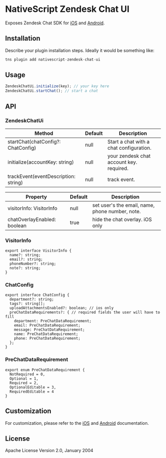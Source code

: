 # NativeScript Zendesk Chat UI

Exposes Zendesk Chat SDK for [iOS](https://developer.zendesk.com/embeddables/docs/ios-chat-sdk/introduction) and [Android](https://developer.zendesk.com/embeddables/docs/android-chat-sdk/introduction).


## Installation

Describe your plugin installation steps. Ideally it would be something like:

```typescript
tns plugin add nativescript-zendesk-chat-ui
```

## Usage 

	
```typescript
ZendeskChatUi.initialize(key); // your key here
ZendeskChatUi.startChat(); // start a chat
```

## API

### ZendeskChatUi
    
| Method | Default | Description |
| --- | --- | --- |
| startChat(chatConfig?: ChatConfig) | null | Start a chat with a chat configuration. |
| initialize(accountKey: string) | null | your zendesk chat account key. required.
| trackEvent(eventDescription: string) | null | track event.

| Property | Default | Description |
| --- | --- | --- |
| visitorInfo: VisitorInfo | null | set user's the email, name, phone number, note. |
| chatOverlayEnabled: boolean | true | hide the chat overlay. iOS only|

### VisitorInfo
```
export interface VisitorInfo {
  name?: string;
  email?: string;
  phoneNumber?: string;
  note?: string;
}
```

### ChatConfig 

```
export interface ChatConfig {
  department?: string;
  tags?: string[];
  uploadAttachmentsEnabled?: boolean; // ios only
  preChatDataRequirements?: { // required fields the user will have to fill
    department: PreChatDataRequirement;
    email: PreChatDataRequirement;
    message: PreChatDataRequirement;
    name: PreChatDataRequirement;
    phone: PreChatDataRequirement;
  };
}
```

### PreChatDataRequirement

```
export enum PreChatDataRequirement {
  NotRequired = 0,
  Optional = 1,
  Required = 2,
  OptionalEditable = 3,
  RequiredEditable = 4
}
```

## Customization

For customization, please refer to the [iOS](https://developer.zendesk.com/embeddables/docs/ios-chat-sdk/customization) and [Android](https://developer.zendesk.com/embeddables/docs/android-chat-sdk/customization) documentation.

## License

Apache License Version 2.0, January 2004
